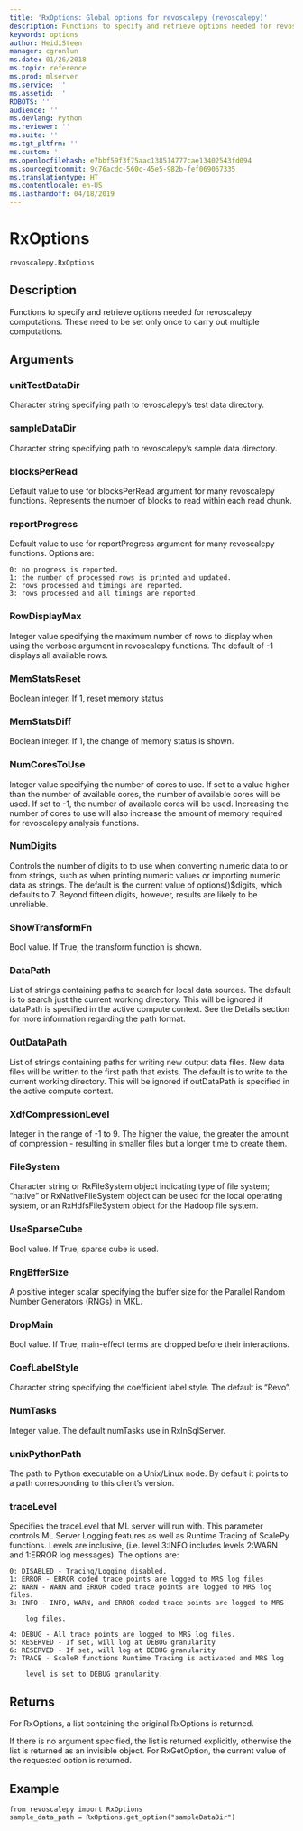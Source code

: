 ```yaml
---
title: 'RxOptions: Global options for revoscalepy (revoscalepy)'
description: Functions to specify and retrieve options needed for revoscalepy computations. These need to be set only once to carry out multiple computations.
keywords: options
author: HeidiSteen
manager: cgronlun
ms.date: 01/26/2018
ms.topic: reference
ms.prod: mlserver
ms.service: ''
ms.assetid: ''
ROBOTS: ''
audience: ''
ms.devlang: Python
ms.reviewer: ''
ms.suite: ''
ms.tgt_pltfrm: ''
ms.custom: ''
ms.openlocfilehash: e7bbf59f3f75aac138514777cae13402543fd094
ms.sourcegitcommit: 9c76acdc-560c-45e5-982b-fef069067335
ms.translationtype: HT
ms.contentlocale: en-US
ms.lasthandoff: 04/18/2019
---
```

# <a name="rxoptions"></a>RxOptions


 



```
revoscalepy.RxOptions
```





## <a name="description"></a>Description

Functions to specify and retrieve options needed for revoscalepy computations. These need to be set only once to carry out multiple computations.


## <a name="arguments"></a>Arguments


### <a name="unittestdatadir"></a>unitTestDataDir

Character string specifying path to revoscalepy’s test data directory.


### <a name="sampledatadir"></a>sampleDataDir

Character string specifying path to revoscalepy’s sample data directory.


### <a name="blocksperread"></a>blocksPerRead

Default value to use for blocksPerRead argument for many revoscalepy functions. Represents the number of blocks to read within each read chunk.


### <a name="reportprogress"></a>reportProgress

Default value to use for reportProgress argument for many revoscalepy functions. Options are:

    0: no progress is reported.
    1: the number of processed rows is printed and updated.
    2: rows processed and timings are reported.
    3: rows processed and all timings are reported.


### <a name="rowdisplaymax"></a>RowDisplayMax

Integer value specifying the maximum number of rows to display when using the verbose argument in revoscalepy functions. The default of -1 displays all available rows.


### <a name="memstatsreset"></a>MemStatsReset

Boolean integer. If 1, reset memory status


### <a name="memstatsdiff"></a>MemStatsDiff

Boolean integer. If 1, the change of memory status is shown.


### <a name="numcorestouse"></a>NumCoresToUse

Integer value specifying the number of cores to use.
If set to a value higher than the number of available cores, the number of available cores will be used. If set to -1, the number of available cores will be used. Increasing the number of cores to use will also increase the amount of memory required for revoscalepy analysis functions.


### <a name="numdigits"></a>NumDigits

Controls the number of digits to to use when converting numeric data to or from strings, such as when printing numeric values or importing numeric data as strings. The default is the current value of options()$digits, which defaults to 7. Beyond fifteen digits, however, results are likely to be unreliable.


### <a name="showtransformfn"></a>ShowTransformFn

Bool value. If True, the transform function is shown.


### <a name="datapath"></a>DataPath

List of strings containing paths to search for local data sources. The default is to search just the current working directory. This will be ignored if dataPath is specified in the active compute context. See the Details section for more information regarding the path format.


### <a name="outdatapath"></a>OutDataPath

List of strings containing paths for writing new output data files. New data files will be written to the first path that exists. The default is to write to the current working directory. This will be ignored if outDataPath is specified in the active compute context.


### <a name="xdfcompressionlevel"></a>XdfCompressionLevel

Integer in the range of -1 to 9. The higher the value, the greater the amount of compression - resulting in smaller files but a longer time to create them.


### <a name="filesystem"></a>FileSystem

Character string or RxFileSystem object indicating type of file system; “native” or RxNativeFileSystem object can be used for the local operating system, or an RxHdfsFileSystem object for the Hadoop file system.


### <a name="usesparsecube"></a>UseSparseCube

Bool value. If True, sparse cube is used.


### <a name="rngbffersize"></a>RngBfferSize

A positive integer scalar specifying the buffer size for the Parallel Random Number Generators (RNGs) in MKL.


### <a name="dropmain"></a>DropMain

Bool value. If True, main-effect terms are dropped before their interactions.


### <a name="coeflabelstyle"></a>CoefLabelStyle

Character string specifying the coefficient label style. The default is “Revo”.


### <a name="numtasks"></a>NumTasks

Integer value. The default numTasks use in RxInSqlServer.


### <a name="unixpythonpath"></a>unixPythonPath

The path to Python executable on a Unix/Linux node.
By default it points to a path corresponding to this client’s version.


### <a name="tracelevel"></a>traceLevel

Specifies the traceLevel that ML server will run with. This parameter controls ML Server Logging features as well as Runtime Tracing of ScalePy functions. Levels are inclusive, (i.e. level 3:INFO includes levels 2:WARN and 1:ERROR log messages). The options are:

    0: DISABLED - Tracing/Logging disabled.
    1: ERROR - ERROR coded trace points are logged to MRS log files
    2: WARN - WARN and ERROR coded trace points are logged to MRS log files.
    3: INFO - INFO, WARN, and ERROR coded trace points are logged to MRS

        log files.

    4: DEBUG - All trace points are logged to MRS log files.
    5: RESERVED - If set, will log at DEBUG granularity
    6: RESERVED - If set, will log at DEBUG granularity
    7: TRACE - ScaleR functions Runtime Tracing is activated and MRS log

        level is set to DEBUG granularity.


## <a name="returns"></a>Returns

For RxOptions, a list containing the original RxOptions is returned.

If there is no argument specified, the list is returned explicitly, otherwise the list is returned as an invisible object. For RxGetOption, the current value of the requested option is returned.


## <a name="example"></a>Example



```
from revoscalepy import RxOptions
sample_data_path = RxOptions.get_option("sampleDataDir")
```

